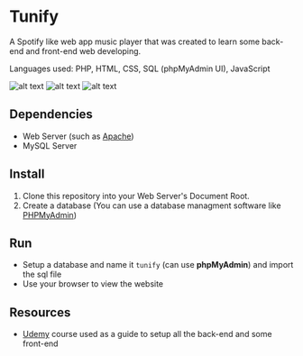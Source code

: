 # Tunify
A Spotify like web app music player that was created to learn some back-end and front-end web developing.

Languages used: PHP, HTML, CSS, SQL (phpMyAdmin UI), JavaScript

![alt text](https://github.com/kirnehv/Tunify/blob/master/screenshots/tunify_4.png?raw=true)
![alt text](https://github.com/kirnehv/Tunify/blob/master/screenshots/tunify_1.png?raw=true)
![alt text](https://github.com/kirnehv/Tunify/blob/master/screenshots/tunify_2.png?raw=true)

## Dependencies
* Web Server (such as [Apache](https://www.apache.org/))
* MySQL Server

## Install
1. Clone this repository into your Web Server's Document Root.
2. Create a database (You can use a database managment software like [PHPMyAdmin](https://www.phpmyadmin.net/))

## Run
* Setup a database and name it `tunify` (can use **phpMyAdmin**) and import the sql file
* Use your browser to view the website

## Resources
* [Udemy](https://www.udemy.com/spotify-clone/) course used as a guide to setup all the back-end and some front-end
